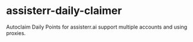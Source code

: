 # assisterr-daily-claimer
Autoclaim Daily Points for assisterr.ai support multiple accounts and using proxies.
